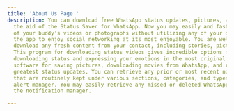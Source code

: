 ```yaml
---
title: 'About Us Page '
description: You can download free WhatsApp status updates, pictures, and videos with
  the aid of the Status Saver for WhatsApp. Now you may easily and fast repost any
  of your buddy's videos or photographs without utilizing any of your data. Download
  the app to enjoy social networking at its most enjoyable. You are welcome to free
  download any fresh content from your contact, including stories, pictures, and videos.
  This program for downloading status videos gives incredible options for saving and
  downloading status and expressing your emotions in the most original ways. Essential
  software for saving pictures, downloading movies from WhatsApp, and receiving the
  greatest status updates. You can retrieve any prior or most recent notifications
  that are routinely kept under various sections, categories, and types using the
  alert manager. You may easily retrieve any missed or deleted WhatsApp messages using
  the notification manager.

---
```

